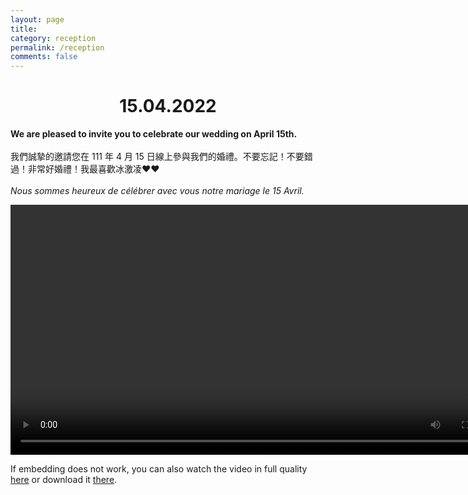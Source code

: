 ```yaml
---
layout: page
title: 
category: reception
permalink: /reception
comments: false
---
```

<h1 style="text-align: center;">15.04.2022</h1>

**We are pleased to invite you to celebrate our wedding on April 15th.**<br><br>
我們誠摯的邀請您在 111 年 4 月 15 日線上參與我們的婚禮。不要忘記！不要錯過！非常好婚禮！我最喜歡冰激凌❤️❤️<br><br>
*Nous sommes heureux de célébrer avec vous notre mariage le 15 Avril.*

<video width="800" controls>
  <source src="http://www.besson-girard.fr/20220415_wedding_v4.mp4" type="video/mp4" />
</video>

If embedding does not work, you can also watch the video in full quality <a href="http://www.besson-girard.fr/20220415_wedding_v4.mp4">here</a> or download it <a href="https://www.dropbox.com/t/uuiKFdKcdbhBKER9">there</a>.